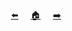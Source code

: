 <center>

[⬅️](./6.modules.md) &nbsp;&nbsp;&nbsp; [🏠](../README.md) &nbsp;&nbsp;&nbsp; [➡️](./8.logger.md)

</center>
